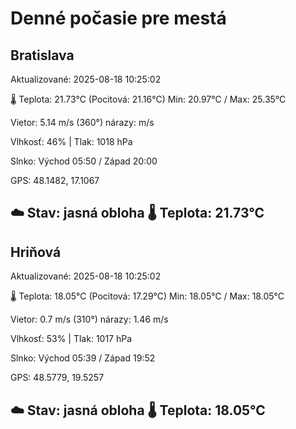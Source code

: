 ﻿# Denné počasie pre mestá

## Bratislava
Aktualizované: 2025-08-18 10:25:02

🌡️ Teplota: 21.73°C 
(Pocitová: 21.16°C)
Min: 20.97°C / Max: 25.35°C

Vietor: 5.14 m/s    (360°) 
nárazy:  m/s

Vlhkosť: 46% | Tlak: 1018 hPa

Slnko: Východ 05:50 / Západ 20:00

GPS: 48.1482, 17.1067

☁️ Stav: jasná obloha        🌡️ Teplota: 21.73°C
---

## Hriňová
Aktualizované: 2025-08-18 10:25:02

🌡️ Teplota: 18.05°C 
(Pocitová: 17.29°C)
Min: 18.05°C / Max: 18.05°C

Vietor: 0.7 m/s (310°)
nárazy: 1.46 m/s

Vlhkosť: 53% | Tlak: 1017 hPa

Slnko: Východ 05:39 / Západ 19:52

GPS: 48.5779, 19.5257

☁️ Stav: jasná obloha        🌡️ Teplota: 18.05°C
---
